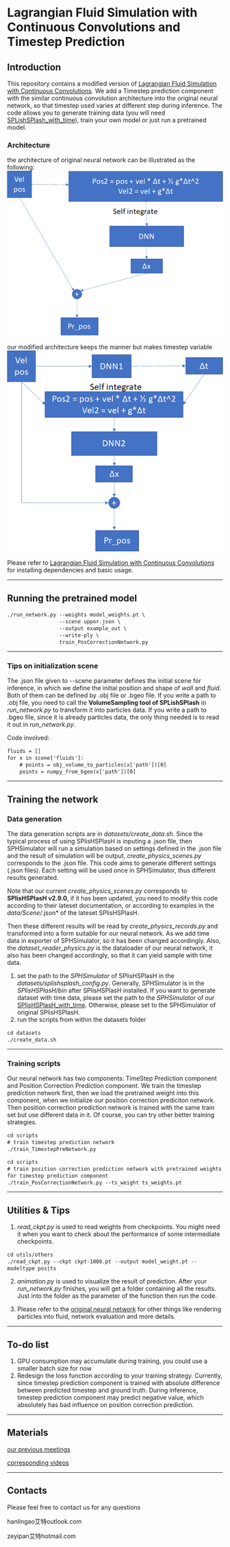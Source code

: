 # Lagrangian Fluid Simulation with Continuous Convolutions and Timestep Prediction
## Introduction
This repository contains a modified version of [Lagrangian Fluid Simulation with Continuous Convolutions](https://github.com/intel-isl/DeepLagrangianFluids). We add a Timestep prediction component with the similar continuous convolution architecture into the original neural network, so that timestep used varies at different step during inference. The code allows you to generate training data (you will need [SPLishSPlash_with_time](https://github.com/horizon-research/SPlisHSPlasH_with_time.git)), train your own model or just run a pretrained model.

### Architecture
the architecture of original neural network can be illustrated as the following:
![image](https://github.com/horizon-research/DeepFluid-with-Timestep-prediction/blob/master/readmeimages/original_archi.png)

our modified architecture keeps the manner but makes timestep variable
![image](https://github.com/horizon-research/DeepFluid-with-Timestep-prediction/blob/master/readmeimages/our_archi.png)

Please refer to [Lagrangian Fluid Simulation with Continuous Convolutions](https://github.com/intel-isl/DeepLagrangianFluids) for installing dependencies and basic usage.
______
## Running the pretrained model
```
./run_network.py --weights model_weights.pt \
                 --scene upper.json \
                 --output example_out \
                 --write-ply \
                 train_PosCorrectionNetwork.py
```
____
### Tips on initialization scene
The .json file given to --scene parameter defines the initial scene for inference, in which we define the initial position and shape of *wall* and *fluid*. Both of them can be defined by .obj file or .bgeo file. If you write a path to .obj file, you need to call the **VolumeSampling tool of SPLishSPlash** in *run_network.py* to transform it into particles data. If you write a path to .bgeo file, since it is already particles data, the only thing needed is to read it out in *run_network.py*.

Code involved:
```
fluids = []
for x in scene['fluids']:
    # points = obj_volume_to_particles(x['path'])[0]
    points = numpy_from_bgeo(x['path'])[0]
```
____
## Training the network
### Data generation 

The data generation scripts are in *datasets/create_data.sh*. Since the typical process of using SPlisHSPlasH is inputing a .json file, then SPHSimulator will run a simulation based on settings defined in the .json file and the result of simulation will be output, *create_physics_scenes.py* corresponds to the .json file. This code aims to generate different settings (.json files). Each setting will be used once in SPHSimulator, thus different results generated. 

Note that our current *create_physics_scenes.py* corresponds to **SPlisHSPlasH v2.9.0**, if it has been updated, you need to modify this code according to their lateset documentation, or according to examples in the *data/Scene/*.json* of the lateset SPlisHSPlasH. 

Then these different results will be read by *create_physics_records.py* and transformed into a form suitable for our neural network. As we add time data in exporter of SPHSimulator, so it has been changed accordingly. Also, the *dataset_reader_physics.py* is the dataloader of our neural network, it also has been changed accordingly, so that it can yield sample with time data. 

1. set the path to the *SPHSimulator* of SPlisHSPlasH in the *datasets/splishsplash_config.py*. Generally, SPHSimulator is in the *SPlisHSPlasH/bin* after SPlisHSPlasH installed. If you want to generate dataset with time data, please set the path to the *SPHSimulator* of our [SPlisHSPlasH_with_time](https://github.com/horizon-research/SPlisHSPlasH_with_time.git). Otherwise, please set to the SPHSimulator of original SPlisHSPlasH.
2. run the scripts from within the datasets folder
```
cd datasets
./create_data.sh
```
____
### Training scripts
Our neural network has two components: TimeStep Prediction component and Position Correction Prediction component. We train the timestep prediction network first, then we load the pretrained weight into this component, when we initialize our position correction prediciton network. Then position correction prediction network is trained with the same train set but use different data in it. Of course, you can try other better training strategies.

```
cd scripts
# train timestep prediction network
./train_TimestepPreNetwork.py
```
```
cd scripts
# train position correction prediction network with pretrained weights for timestep prediction component
./train_PosCorrectionNetwork.py --ts_weight ts_weights.pt
```
____
## Utilities & Tips
1. *read_ckpt.py* is used to read weights from checkpoints. You might need it when you want to check about the performance of some intermediate checkpoints. 
```
cd utils/others
./read_ckpt.py --ckpt ckpt-1000.pt --output model_weight.pt --modeltype pos|ts
```
2. *animation.py* is used to visualize the result of prediction. After your *run_network.py* finishes, you will get a folder containing all the results. Just into the folder as the parameter of the function then run the code.

3. Please refer to the [original neural network](https://github.com/intel-isl/DeepLagrangianFluids) for other things like rendering particles into fluid, network evaluation and more details.
____
## To-do list
1. GPU consumption may accumulate during training, you could use a smaller batch size for now
2. Redesign the loss function according to your training strategy. Currently, since timestep prediction component is trained with absolute difference between predicted timestep and ground truth. During inference, timestep prediction component may predict negative value, which absolutely has bad influence on position correction prediction.
___
## Materials
[our previous meetings](https://drive.google.com/drive/folders/1fcvJHtZU4Joo9z6-J8NeL-u6gXXDSKb8?usp=sharing)

[corresponding videos](https://drive.google.com/drive/folders/1tZnBEz900CDmCtcEg5tLgE47LYRQDMlg?usp=sharing) 
___
## Contacts
Please feel free to contact us for any questions

hanlingao艾特outlook.com

zeyipan艾特hotmail.com
